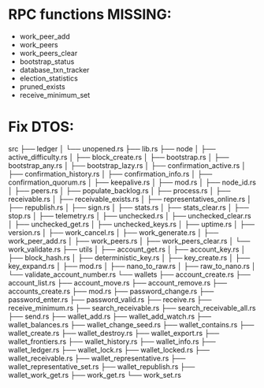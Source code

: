 # RPC functions MISSING:
- work_peer_add
- work_peers
- work_peers_clear
- bootstrap_status
- database_txn_tracker
- election_statistics
- pruned_exists
- receive_minimum_set

# Fix DTOS:
src
 ├── ledger
 │   └── unopened.rs
 ├── lib.rs
 ├── node
 │   ├── active_difficulty.rs
 │   ├── block_create.rs
 │   ├── bootstrap.rs
 │   ├── bootstrap_any.rs
 │   ├── bootstrap_lazy.rs
 │   ├── confirmation_active.rs
 │   ├── confirmation_history.rs
 │   ├── confirmation_info.rs
 │   ├── confirmation_quorum.rs
 │   ├── keepalive.rs
 │   ├── mod.rs
 │   ├── node_id.rs
 │   ├── peers.rs
 │   ├── populate_backlog.rs
 │   ├── process.rs
 │   ├── receivable.rs
 │   ├── receivable_exists.rs
 │   ├── representatives_online.rs
 │   ├── republish.rs
 │   ├── sign.rs
 │   ├── stats.rs
 │   ├── stats_clear.rs
 │   ├── stop.rs
 │   ├── telemetry.rs
 │   ├── unchecked.rs
 │   ├── unchecked_clear.rs
 │   ├── unchecked_get.rs
 │   ├── unchecked_keys.rs
 │   ├── uptime.rs
 │   ├── version.rs
 │   ├── work_cancel.rs
 │   ├── work_generate.rs
 │   ├── work_peer_add.rs
 │   ├── work_peers.rs
 │   ├── work_peers_clear.rs
 │   └── work_validate.rs
 ├── utils
 │   ├── account_get.rs
 │   ├── account_key.rs
 │   ├── block_hash.rs
 │   ├── deterministic_key.rs
 │   ├── key_create.rs
 │   ├── key_expand.rs
 │   ├── mod.rs
 │   ├── nano_to_raw.rs
 │   ├── raw_to_nano.rs
 │   └── validate_account_number.rs
 └── wallets
     ├── account_create.rs
     ├── account_list.rs
     ├── account_move.rs
     ├── account_remove.rs
     ├── accounts_create.rs
     ├── mod.rs
     ├── password_change.rs
     ├── password_enter.rs
     ├── password_valid.rs
     ├── receive.rs
     ├── receive_minimum.rs
     ├── search_receivable.rs
     ├── search_receivable_all.rs
     ├── send.rs
     ├── wallet_add.rs
     ├── wallet_add_watch.rs
     ├── wallet_balances.rs
     ├── wallet_change_seed.rs
     ├── wallet_contains.rs
     ├── wallet_create.rs
     ├── wallet_destroy.rs
     ├── wallet_export.rs
     ├── wallet_frontiers.rs
     ├── wallet_history.rs
     ├── wallet_info.rs
     ├── wallet_ledger.rs
     ├── wallet_lock.rs
     ├── wallet_locked.rs
     ├── wallet_receivable.rs
     ├── wallet_representative.rs
     ├── wallet_representative_set.rs
     ├── wallet_republish.rs
     ├── wallet_work_get.rs
     ├── work_get.rs
     └── work_set.rs
